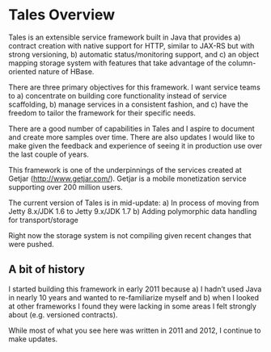 Tales Overview
==============

Tales is an extensible service framework built in Java that provides a) contract creation with native support for HTTP, similar to JAX-RS but with strong versioning, b) automatic status/monitoring support, and c) an object mapping storage system with features that take advantage of the column-oriented nature of HBase.

There are three primary objectives for this framework. I want service teams to a) concentrate on building core functionality instead of service scaffolding, b) manage services in a consistent fashion, and c) have the freedom to tailor the framework for their specific needs.

There are a good number of capabilities in Tales and I aspire to document and create more samples over time. There are also updates I would like to make given the feedback and experience of seeing it in production use over the last couple of years. 

This framework is one of the underpinnings of the services created at Getjar (http://www.getjar.com/). Getjar is a mobile monetization service supporting over 200 million users.

The current version of Tales is in mid-update:
a) In process of moving from Jetty 8.x/JDK 1.6 to Jetty 9.x/JDK 1.7
b) Adding polymorphic data handling for transport/storage

Right now the storage system is not compiling given recent changes that were pushed. 


A bit of history
----------------

I started building this framework in early 2011 because a) I hadn’t used Java in nearly 10 years and wanted to re-familiarize myself and b) when I looked at other frameworks I found they were lacking in some areas I felt strongly about (e.g. versioned contracts). 

While most of what you see here was written in 2011 and 2012, I continue to make updates.
